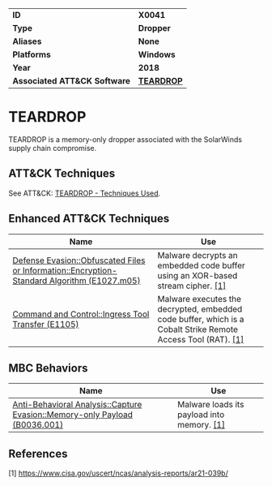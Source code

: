 
<table>
<tr>
<td><b>ID</b></td>
<td><b>X0041</b></td>
</tr>
<tr>
<td><b>Type</b></td>
<td><b>Dropper</b></td>
</tr>
<tr>
<td><b>Aliases</b></td>
<td><b>None</b></td>
</tr>
<tr>
<td><b>Platforms</b></td>
<td><b>Windows</b></td>
</tr>
<tr>
<td><b>Year</b></td>
<td><b>2018</b></td>
</tr>
<tr>
<td><b>Associated ATT&CK Software</b></td>
<td><b><a href="https://attack.mitre.org/software/S0560/">TEARDROP</a></b></td>
</tr>
</table>


# TEARDROP

TEARDROP is a memory-only dropper associated with the SolarWinds supply chain compromise.

## ATT&CK Techniques

See ATT&CK: [TEARDROP - Techniques Used](https://attack.mitre.org/software/S0560/).

## Enhanced ATT&CK Techniques

|Name|Use|
|---|---|
|[Defense Evasion::Obfuscated Files or Information::Encryption-Standard Algorithm (E1027.m05)](../defense-evasion/obfuscated-files-or-information.md)|Malware decrypts an embedded code buffer using an XOR-based stream cipher.  [[1]](#1)|
|[Command and Control::Ingress Tool Transfer (E1105)](../command-and-control/ingress-tool-transfer.md)|Malware executes the decrypted, embedded code buffer, which is a Cobalt Strike Remote Access Tool (RAT). [[1]](#1)|

## MBC Behaviors

|Name|Use|
|---|---|
|[Anti-Behavioral Analysis::Capture Evasion::Memory-only Payload (B0036.001)](../anti-behavioral-analysis/capture-evasion.md)|Malware loads its payload into memory.  [[1]](#1)|

## References

<a name="1">[1]</a> https://www.cisa.gov/uscert/ncas/analysis-reports/ar21-039b/


